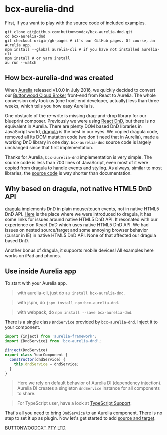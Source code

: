# bcx-aurelia-dnd

First, If you want to play with the source code of included examples.

```
git clone git@github.com:buttonwoodcx/bcx-aurelia-dnd.git
cd bcx-aurelia-dnd
git checkout origin/gh-pages # it's our GitHub pages. Of course, an Aurelia app.
npm install --global aurelia-cli # if you have not installed aurelia-cli
npm install # or yarn install
au run --watch
```

## How bcx-aurelia-dnd was created

When [Aurelia](http://aurelia.io) released v1.0.0 in July 2016, we quickly decided to convert our [Buttonwood Cloud Broker](http://www.buttonwood.com.au/products/cloud-broker/cloud-broker/) front-end from React to Aurelia. The whole conversion only took us (one front-end developer, actually) less than three weeks, which tells you how easy Aurelia is.

One obstacle of the re-write is missing drag-and-drop library for our blueprint composer. Previously we were using [React DnD](http://react-dnd.github.io/react-dnd/), but there is no equivalent in Aurelia. There are plenty DOM based DnD libraries in JavaScript world, [dragula](https://bevacqua.github.io/dragula/) is the best in our eyes. We copied dragula code, removed all its DOM mutation code (we don't need that in Aurelia), made a working DnD library in one day. `bcx-aurelia-dnd` source code is largely unchanged since that first implementation.

Thanks for Aurelia, `bcx-aurelia-dnd` implementation is very simple. The source code is less than 700 lines of JavaScript, even most of it were copied from dragula to handle events and styling. As always, similar to most libraries, the [source code](https://github.com/buttonwoodcx/bcx-aurelia-dnd) is way shorter than documentation.

## Why based on dragula, not native HTML5 DnD API

[dragula](https://bevacqua.github.io/dragula/) implements DnD in plain mouse/touch events, not in native HTML5 DnD API. [Here](https://www.danyow.net/drag-and-drop-with-aurelia/) is the place where we were introduced to dragula, it has some links for issues around native HTML5 DnD API. It resonated with our experience on React DnD which uses native HTML5 DnD API. We had issues on nested source/target and some annoying browser behavior (cursor in IE) in native HTML5 DnD API. None of that affected our dragula based DnD.

Another bonus of dragula, it supports mobile devices! All examples here works on iPad and phones.

## Use inside Aurelia app

To start with your Aurelia app.

> with aurelia-cli, just do `au install bcx-aurelia-dnd`.

> with jspm, do `jspm install npm:bcx-aurelia-dnd`.

> with webpack, do `npm install --save bcx-aurelia-dnd`.

There is a single class `DndService` provided by `bcx-aurelia-dnd`. Inject it to your component.

```javascript
import {inject} from 'aurelia-framework';
import {DndService} from 'bcx-aurelia-dnd';

@inject(DndService)
export class YourComponent {
  constructor(dndService) {
    this.dndService = dndService;
  }
}
```

> Here we rely on default behavior of Aurelia DI (dependency injection). Aurelia DI creates a singleton `dndService` instance for all components to share.

> For TypeScript user, have a look at [TypeScript Support](#/typescript-support).

That's all you need to bring `DndService` to an Aurelia component. There is no step to set it up as plugin. Now let's get started to add [source and target](#/source-and-target).

[BUTTONWOODCX™ PTY LTD](http://www.buttonwood.com.au).
